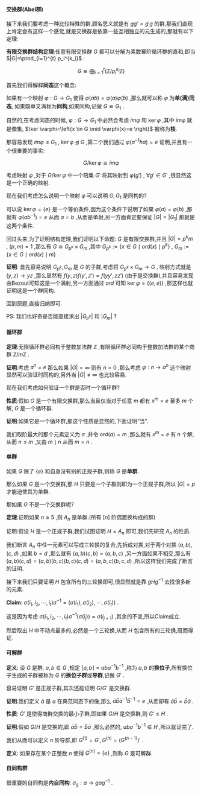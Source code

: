 #### 交换群(Abel群)

接下来我们要考虑一种比较特殊的群,顾名思义就是有 $gg'=g'g$ 的群,那我们直观上肯定会有这样一个感觉,就是交换群是依靠一些互相独立的元生成的,那就有以下定理:

**有限交换群结构定理**:任意有限交换群 $G$ 都可以分解为素数幂阶循环群的直和,即当 $|G|=\prod_{i=1}^{t} p_i^{k_i}$ :

$$
G \cong \bigoplus_{i=1}^{t}(\mathbb{Z}/p_i^{k_i} \mathbb{Z})
$$

首先我们得解释**同态**这个概念:

如果有一个映射 $\varphi:G \to G_1$ 使得 $\varphi(ab)=\varphi(a)\varphi(b)$ ,那么就可以称 $\varphi$ 为**单(满)同态**, 如果既单又满称为**同构**,如果同构,记做 $G \cong G_1$ .

自然的,在考虑同态的时候, $\varphi:G \to G_1$ 中必然会考虑 $im \varphi$ 和 $\ker \varphi$ ,其中 $im \varphi$ 就是像集, $\ker \varphi=\left{x \in G \mid \varphi(x)=e \right}$ 被称为**核**.

那容易发现 $im \varphi \leqslant G_1$ , $\ker \varphi \unlhd G$ ,第二个我们通过 $\varphi(a^{-1}ha)=e$ 证明,并且有一个很重要的事实:

$$
G/ \ker \varphi \cong im \varphi
$$

考虑映射 $\varphi$ ,对于 $G / \ker \varphi$ 中一个陪集 $G'$ 将其映射到 $\varphi(g')$ , $\forall g' \in G'$ ,很显然这是一个正确的映射.

现在我们考虑怎么说明一个映射 $\varphi$ 可以说明 $G,G_1$ 是同构的?

可以说 $\ker \varphi=\{e\}$ 是一个等价条件,因为这个条件下说明了如果 $\varphi(a)=\varphi(b)$ ,那就有 $\varphi(ab^{-1})=e$ 从而 $a=b$ ,从而是单射,另一方面肯定要保证 $|G|=|G_1|$ 那就是这两个条件.

回过头来,为了证明结构定理,我们证明以下命题: $G$ 是有限交换群,并且 $|G|=p^km$ , $(p,m)=1$ ,那么有 $G \cong G_{p^k} \times G_m$ ,其中 $G_{p^k}:=\{x \in G \mid ord(x) \mid p^k\}$ , $G_m:=\{x \in G \mid ord(x) \mid m \}$ .

**证明**: 首先容易说明 $G_{p^k},G_m$ 是 $G$ 的子群,考虑将 $G_{p^k} \times G_m \to G$ , 映射方式就是 $(y,z) \to yz$ ,那么显然有 $f(y,z)f(y',z')=f(yy',zz')$ (由于是交换群),并且容易发现由Bezout可知这是一个满射,另一方面通过 $ord$ 可知 $\ker \varphi =\{(e,e)\}$ ,那这样也就证明这是一个群同构.

回到原题,直接归纳即可.

PS: 我们也好奇是否能直接求出 $|G_{p^k}|$ 和 $|G_m|$ ? 

#### 循环群

**定理**:无限循环群必同构于整数加法群 $\mathbb{Z}$ ,有限循环群必同构于整数加法群的某个商群 $\mathbb{Z}/m\mathbb{Z}$ .

**证明**:考虑 $a^n=e$ 那么如果 $|G|=\infty$ 则有 $n=0$ ,那么考虑 $\varphi: n \to a^n$ 这个映射显然可以验证时同构的,另外当 $|G| \ne \infty$ 也比较容易.

现在我们考虑如何验证一个群是否时一个循环群?

**性质**:假如 $G$ 是一个有限交换群,那么当且仅当对于任意 $m$ 都有 $x^m=e$ 至多 $m$ 个解, $G$ 是一个循环群.

**证明**:如果它是一个循环群,那这个性质是显然的,下面证明“当”.

我们取阶最大的那个元素定义为 $a$ ,并令 $ord(a)=m$ ,那么就有 $x^m=e$ 有 $n$ 个解,从而 $n \le m$ ,又由 $m \mid n$ 从而 $m=n$ .

#### 单群

如果 $G$ 除了 $\{e\}$ 和自身没有别的正规子群,则称 $G$ 是**单群**.

那么如果 $G$ 是一个交换群,那 $H$ 只要是一个子群则即为一个正规子群,所以 $|G|=p$ 才能迫使其为单群.

那如果 $G$ 不是一个交换群呢?

**定理**:证明如果 $n \ge 5$ ,则 $A_n$ 是单群.(所有 $[n]$ 阶偶置换构成的群)

证明:假设 $H$ 是一个正规子群,我们试图证明 $H=A_n$ 即可,我们先研究 $A_n$ 的性质.

我们断言 $A_n$ 中任一元素可以写成三轮换的复合,先拆成对换,对于两个对换 $(a,b),(c,d)$ ,如果 $b=d$ ,那么就有 $(a,b)(c,b)=(a,b,c)$ ,另一方面如果不相交,那么有 $(a,b)(c,d)=(a,b)(b,c)(b,c)(c,d)=(a,b,c)(b,c,d)$ ,所以这样我们完成了断言的证明.

接下来我们只要证明 $H$ 包含所有的三轮换即可,很显然就是靠 $gHg^{-1}$ 去找很多新的元素.

**Claim**: $\sigma (i_1,i_2,\cdots,i_t) \sigma^{-1}=(\sigma(i_1),\sigma(i_2),\cdots,\sigma(i_t))$ .

这是因为考虑 $\sigma (i_1,i_2,\cdots,i_t) \sigma^{-1}(\sigma(i_j))=\sigma(i_{j+1})$ ,其余的不变,所以Claim成立.

然后取出 $H$ 中不动点最多的,必然是一个三轮换,从而 $H$ 包含所有的三轮换,既而得证.

#### 可解群

**定义**: 设 $G$ 是群, $a,b \in G$ ,规定 $[a,b]=aba^{-1}b^{-1}$ ,称为 $a,b$ 的**换位子**,所有换位子生成的子群被称为 $G$ 的**换位子群**或**导群**,记做 $G'$ .

容易证明 $G'$ 是正规子群,其次还能证明 $G/G'$ 是交换群.

**证明**:我们定义 $\bar{a}$ 是 $a$ 在典范同态下的像,那么 $\bar{a}\bar{b}\bar{a}^{-1}\bar{b}^{-1}=e$ ,从而即有 $\bar{a}\bar{b}=\bar{b}\bar{a}$ .

**性质**: $G'$ 是使得商群交换的最小子群,即如果 $G/H$ 是交换群,则 $G' \leqslant H$ .

**证明**:假如 $G/H$ 是交换的,即 $\bar{a}\bar{b}=\bar{b}\bar{a}$ ,那么必然的, $aba^{-1}b^{-1} \in H$ ,所以就证完了.

我们从而可以定义 $n$ 阶导群,即 $G^{(1)}=G',G^{(n)}=\left(G^{(n-1)} \right)'$ .

**定义**: 如果存在某个正整数 $n$ 使得 $G^{(n)}=\{e\}$ ,则称 $G$ 是可解群.

#### 自同构群

很重要的自同构是**内自同构**: $\sigma_{g}: a \to gag^{-1}$ .
